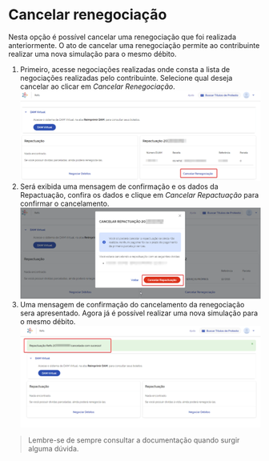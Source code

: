 # Cancelar renegociação
Nesta opção é possível cancelar uma renegociação que foi realizada anteriormente. O ato de cancelar uma renegociação 
permite ao contribuinte realizar uma nova simulação para o mesmo débito.
    
1. Primeiro, acesse negociações realizadas onde consta a lista de negociações realizadas pelo contribuinte. Selecione
qual deseja cancelar ao clicar em *Cancelar Renegociação*.
![Projetos Docker existentes na máquina](./images/cancelar_passo1%20(2).png)
2. Será exibida uma mensagem de confirmação e os dados da Repactuação, confira os dados e clique em
*Cancelar Repactuação* para confirmar o cancelamento.
![Projetos Docker existentes na máquina](./images/cancelar_passo2.png)
3. Uma mensagem de confirmação do cancelamento da renegociação sera apresentado. Agora já é possível realizar uma nova
simulação para o mesmo débito.
![Projetos Docker existentes na máquina](./images/cancelar_passo3.png)

> Lembre-se de sempre consultar a documentação quando surgir alguma dúvida.
